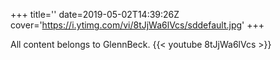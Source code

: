 +++
title=''
date=2019-05-02T14:39:26Z
cover='https://i.ytimg.com/vi/8tJjWa6lVcs/sddefault.jpg'
+++

All content belongs to GlennBeck.
{{< youtube 8tJjWa6lVcs >}}
